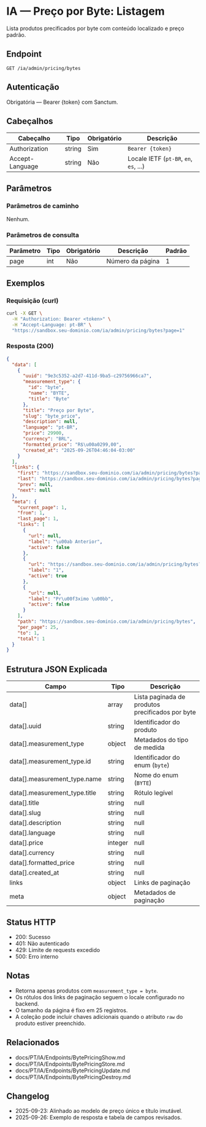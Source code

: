 # IA — Preço por Byte: Listagem

Lista produtos precificados por byte com conteúdo localizado e preço padrão.

## Endpoint

```
GET /ia/admin/pricing/bytes
```

## Autenticação

Obrigatória — Bearer {token} com Sanctum.

## Cabeçalhos

| Cabeçalho        | Tipo   | Obrigatório | Descrição |
| ---------------- | ------ | ----------- | --------- |
| Authorization    | string | Sim         | `Bearer {token}` |
| Accept-Language  | string | Não         | Locale IETF (`pt-BR`, `en`, `es`, ...) |

## Parâmetros

### Parâmetros de caminho

Nenhum.

### Parâmetros de consulta

| Parâmetro | Tipo | Obrigatório | Descrição        | Padrão |
| --------- | ---- | ----------- | ---------------- | ------ |
| page      | int  | Não         | Número da página | 1      |

## Exemplos

### Requisição (curl)

```bash
curl -X GET \
  -H "Authorization: Bearer <token>" \
  -H "Accept-Language: pt-BR" \
  "https://sandbox.seu-dominio.com/ia/admin/pricing/bytes?page=1"
```

### Resposta (200)

```json
{
  "data": [
    {
      "uuid": "9e3c5352-a2d7-411d-9ba5-c29756966ca7",
      "measurement_type": {
        "id": "byte",
        "name": "BYTE",
        "title": "Byte"
      },
      "title": "Preço por Byte",
      "slug": "byte_price",
      "description": null,
      "language": "pt-BR",
      "price": 29900,
      "currency": "BRL",
      "formatted_price": "R$\u00a0299,00",
      "created_at": "2025-09-26T04:46:04-03:00"
    }
  ],
  "links": {
    "first": "https://sandbox.seu-dominio.com/ia/admin/pricing/bytes?page=1",
    "last": "https://sandbox.seu-dominio.com/ia/admin/pricing/bytes?page=1",
    "prev": null,
    "next": null
  },
  "meta": {
    "current_page": 1,
    "from": 1,
    "last_page": 1,
    "links": [
      {
        "url": null,
        "label": "\u00ab Anterior",
        "active": false
      },
      {
        "url": "https://sandbox.seu-dominio.com/ia/admin/pricing/bytes?page=1",
        "label": "1",
        "active": true
      },
      {
        "url": null,
        "label": "Pr\u00f3ximo \u00bb",
        "active": false
      }
    ],
    "path": "https://sandbox.seu-dominio.com/ia/admin/pricing/bytes",
    "per_page": 25,
    "to": 1,
    "total": 1
  }
}
```

## Estrutura JSON Explicada

| Campo                              | Tipo        | Descrição |
| ---------------------------------- | ----------- | --------- |
| data[]                             | array       | Lista paginada de produtos precificados por byte |
| data[].uuid                        | string      | Identificador do produto |
| data[].measurement_type            | object      | Metadados do tipo de medida |
| data[].measurement_type.id         | string      | Identificador do enum (`byte`) |
| data[].measurement_type.name       | string      | Nome do enum (`BYTE`) |
| data[].measurement_type.title      | string      | Rótulo legível |
| data[].title                       | string|null | Título localizado do produto |
| data[].slug                        | string|null | Slug usado internamente (esperado `byte_price`) |
| data[].description                 | string|null | Descrição localizada opcional |
| data[].language                    | string|null | Locale associado ao título padrão |
| data[].price                       | integer|null | Preço padrão na menor unidade (ex.: centavos) |
| data[].currency                    | string|null | Código ISO da moeda |
| data[].formatted_price             | string|null | Preço formatado |
| data[].created_at                  | string|null | Data de criação (ISO 8601) |
| links                              | object      | Links de paginação |
| meta                               | object      | Metadados de paginação |

## Status HTTP

- 200: Sucesso
- 401: Não autenticado
- 429: Limite de requests excedido
- 500: Erro interno

## Notas

- Retorna apenas produtos com `measurement_type = byte`.
- Os rótulos dos links de paginação seguem o locale configurado no backend.
- O tamanho da página é fixo em 25 registros.
- A coleção pode incluir chaves adicionais quando o atributo `raw` do produto estiver preenchido.

## Relacionados

- docs/PT/IA/Endpoints/BytePricingShow.md
- docs/PT/IA/Endpoints/BytePricingStore.md
- docs/PT/IA/Endpoints/BytePricingUpdate.md
- docs/PT/IA/Endpoints/BytePricingDestroy.md

## Changelog

- 2025-09-23: Alinhado ao modelo de preço único e título imutável.
- 2025-09-26: Exemplo de resposta e tabela de campos revisados.
